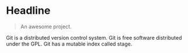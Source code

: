 # Headline

> An awesome project.

Git is a distributed version control system.
Git is free software distributed under the GPL.
Git has a mutable index called stage.

